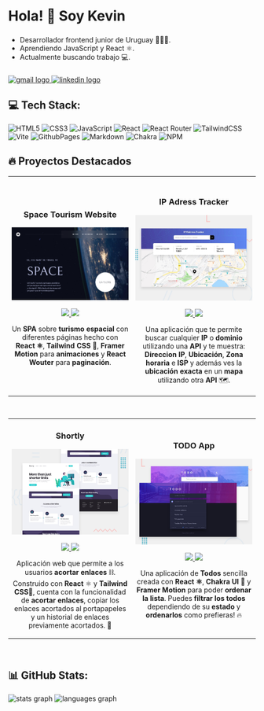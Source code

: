 <h1 align="left">Hola! 👋 Soy Kevin</h1>

###

- Desarrollador frontend junior de Uruguay 🧉🇺🇾.
- Aprendiendo JavaScript y React ⚛️.
- Actualmente buscando trabajo 💻.

###

<div align="left">
  <a href="mailto:kevpadilla01@gmail.com">
    <img src="https://img.shields.io/static/v1?message=Gmail&logo=gmail&label=&color=D14836&logoColor=white&labelColor=&style=for-the-badge" height="35" alt="gmail logo"  />
  </a>
  <a href="https://www.linkedin.com/in/kevinpadi/" target="_blank">
    <img src="https://img.shields.io/static/v1?message=LinkedIn&logo=linkedin&label=&color=0077B5&logoColor=white&labelColor=&style=for-the-badge" height="35" alt="linkedin logo"  />
  </a>
</div>

## 💻 Tech Stack:
![HTML5](https://img.shields.io/badge/html5-%23E34F26.svg?style=for-the-badge&logo=html5&logoColor=white) ![CSS3](https://img.shields.io/badge/css3-%231572B6.svg?style=for-the-badge&logo=css3&logoColor=white) ![JavaScript](https://img.shields.io/badge/javascript-%23323330.svg?style=for-the-badge&logo=javascript&logoColor=%23F7DF1E) ![React](https://img.shields.io/badge/react-%2320232a.svg?style=for-the-badge&logo=react&logoColor=%2361DAFB) ![React Router](https://img.shields.io/badge/React_Router-CA4245?style=for-the-badge&logo=react-router&logoColor=white) ![TailwindCSS](https://img.shields.io/badge/tailwindcss-%2338B2AC.svg?style=for-the-badge&logo=tailwind-css&logoColor=white) ![Vite](https://img.shields.io/badge/vite-%23646CFF.svg?style=for-the-badge&logo=vite&logoColor=white) ![GithubPages](https://img.shields.io/badge/github%20pages-121013?style=for-the-badge&logo=github&logoColor=white) ![Markdown](https://img.shields.io/badge/markdown-%23000000.svg?style=for-the-badge&logo=markdown&logoColor=white)  ![Chakra](https://img.shields.io/badge/chakra-%234ED1C5.svg?style=for-the-badge&logo=chakraui&logoColor=white) ![NPM](https://img.shields.io/badge/NPM-%23CB3837.svg?style=for-the-badge&logo=npm&logoColor=white)

<h2 align="left">🔥 Proyectos Destacados</h2>

<table>
<tr>
<td width="50%">
<h3 align="center">Space Tourism Website</h3>
<div align="center">
<a href="https://github.com/kevinpadi/space-tourism-website" target="_blank"><img src="https://github.com/KevinPadi/space-tourism-website/raw/main/src/assets/screenShot.png" width="400" alt="space tourism website"></a>
<p>
<a href="https://github.com/kevinpadi/space-tourism-website" target="_blank">
<img src="https://img.shields.io/badge/CÓDIGO-000000?style=for-the-badge&logo=github&logoColor=white">
</a>
<a href="https://kevinpadi.github.io/space-tourism-website/" target="_blank">
<img src="https://img.shields.io/badge/-LIVE SITE-black?style=for-the-badge&color=white">
</a>
</p>
<p>Un <strong>SPA</strong> sobre <strong>turismo espacial</strong> con diferentes páginas hecho con <strong>React ⚛</strong>, <strong>Tailwind CSS 🎨</strong>, <strong>Framer Motion</strong> para <strong>animaciones</strong> y <strong>React Wouter</strong> para <strong>paginación</strong>.
</p>
</div>
                                                                                      
</td>

<td width="50%">
               <br>
<h3 align="center">IP Adress Tracker</h3>
<div align="center">
<a href="https://github.com/kevinpadi/ip-adress-tracker" target="_blank"><img src="https://github.com/KevinPadi/ip-adress-tracker-app/raw/main/design/desktop-preview.jpg" width="400" alt="ip adress tracker"></a>
<p>
<a href="https://github.com/kevinpadi/ip-adress-tracker" target="_blank">
<img src="https://img.shields.io/badge/CÓDIGO-000000?style=for-the-badge&logo=github&logoColor=white">
</a>
<a href="https://kevinpadi.github.io/ip-adress-tracker/" target="_blank">
<img src="https://img.shields.io/badge/-LIVE SITE-black?style=for-the-badge&color=white">
</a>
</p>
<p>Una aplicación que te permite buscar cualquier <strong>IP</strong> o <strong>dominio</strong> utilizando una <strong>API</strong> y te muestra: <strong>Direccion IP</strong>, <strong>Ubicación</strong>, <strong>Zona horaria</strong> e <strong>ISP</strong> y además ves la <strong>ubicación exacta</strong> en un <strong>mapa</strong> utilizando otra <strong>API</strong> 🗺.
</p>
</div>                                                             
</table>                                                                                 
</div>
<br>

<table>
<tr>
<td width="50%">
<h3 align="center">Shortly</h3>
<div align="center">
<a href="https://github.com/kevinpadi/url-shortening-app" target="_blank"><img src="https://github.com/KevinPadi/url-shortening-app/blob/main/design/desktop-preview.jpg?raw=true" width="400" alt="shortly"></a>
<p>
<a href="https://github.com/kevinpadi/url-shortening-app" target="_blank">
<img src="https://img.shields.io/badge/CÓDIGO-000000?style=for-the-badge&logo=github&logoColor=white">
</a>
<a href="https://kevinpadi.github.io/url-shortening-app" target="_blank">
<img src="https://img.shields.io/badge/-LIVE SITE-black?style=for-the-badge&color=white">
</a>
</p>
<p>Aplicación web que permite a los usuarios <strong>acortar enlaces</strong> ⛓. Construido con <strong>React</strong> ⚛ y <strong>Tailwind CSS</strong>🎨, cuenta con la funcionalidad de <strong>acortar enlaces</strong>, copiar los enlaces acortados al portapapeles y un historial de enlaces previamente acortados. 🚀
</p>
</div>
                                                                                      
</td>       

<td width="50%">
<h3 align="center">TODO App</h3>
<div align="center">
<a href="https://github.com/kevinpadi/todo-app" target="_blank"><img src="https://github.com/KevinPadi/todo-app/blob/main/design/desktop-preview.jpg" width="400" alt="todo app"></a>
<p>
<a href="https://github.com/kevinpadi/todo-app" target="_blank">
<img src="https://img.shields.io/badge/CÓDIGO-000000?style=for-the-badge&logo=github&logoColor=white">
</a>
<a href="https://kevinpadi.github.io/todo-app" target="_blank">
<img src="https://img.shields.io/badge/-LIVE SITE-black?style=for-the-badge&color=white">
</a>
</p>
<p>Una aplicación de <strong>Todos</strong> sencilla creada con <strong>React ⚛</strong>, <strong>Chakra UI 🎨</strong> y <strong>Framer Motion</strong> para poder <strong>ordenar la lista</strong>. Puedes <strong>filtrar los todos</strong> dependiendo de su <strong>estado</strong> y <strong>ordenarlos</strong> como prefieras! 🔥
</p>
</div>
                                                                                      
</td>  
</table>                                                                                 
</div>
<br>

###

## 📊 GitHub Stats:

<div align="left">
  <img src="https://github-readme-stats.vercel.app/api?username=KevinPadi&hide_title=false&hide_rank=false&show_icons=true&include_all_commits=true&count_private=true&disable_animations=false&theme=material-palenight&locale=en&hide_border=false" height="150" alt="stats graph"  />
  <img src="https://github-readme-stats.vercel.app/api/top-langs?username=KevinPadi&locale=en&hide_title=false&layout=compact&card_width=320&langs_count=5&theme=material-palenight&hide_border=false" height="150" alt="languages graph"  />
</div>
